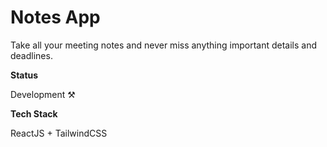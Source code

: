 # Notes App

Take all your meeting notes and never miss anything important details and deadlines.

**Status**

Development ⚒️

**Tech Stack**

ReactJS + TailwindCSS